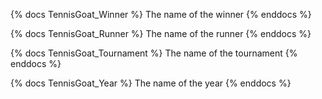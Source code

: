 {% docs TennisGoat_Winner %}
The name of the winner
{% enddocs %}

{% docs TennisGoat_Runner %}
The name of the runner
{% enddocs %}

{% docs TennisGoat_Tournament %}
The name of the tournament
{% enddocs %}

{% docs TennisGoat_Year %}
The name of the year
{% enddocs %}

